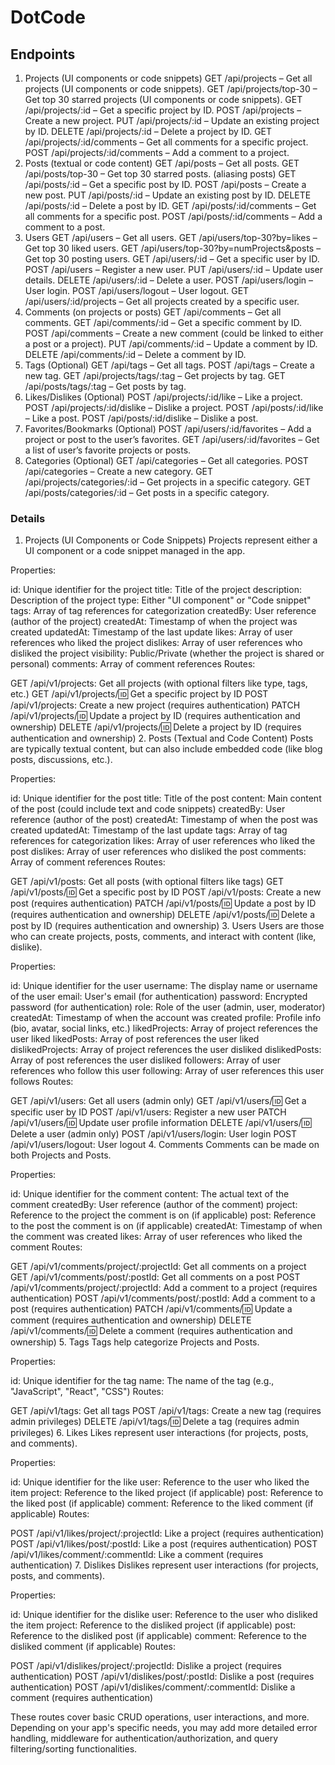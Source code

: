 # DotCode

## Endpoints

1. Projects (UI components or code snippets)
   GET /api/projects – Get all projects (UI components or code snippets).
   GET /api/projects/top-30 – Get top 30 starred projects (UI components or code snippets).
   GET /api/projects/:id – Get a specific project by ID.
   POST /api/projects – Create a new project.
   PUT /api/projects/:id – Update an existing project by ID.
   DELETE /api/projects/:id – Delete a project by ID.
   GET /api/projects/:id/comments – Get all comments for a specific project.
   POST /api/projects/:id/comments – Add a comment to a project.
2. Posts (textual or code content)
   GET /api/posts – Get all posts.
   GET /api/posts/top-30 – Get top 30 starred posts. (aliasing posts)
   GET /api/posts/:id – Get a specific post by ID.
   POST /api/posts – Create a new post.
   PUT /api/posts/:id – Update an existing post by ID.
   DELETE /api/posts/:id – Delete a post by ID.
   GET /api/posts/:id/comments – Get all comments for a specific post.
   POST /api/posts/:id/comments – Add a comment to a post.
3. Users
   GET /api/users – Get all users.
   GET /api/users/top-30?by=likes – Get top 30 liked users.
   GET /api/users/top-30?by=numProjects&posts – Get top 30 posting users.
   GET /api/users/:id – Get a specific user by ID.
   POST /api/users – Register a new user.
   PUT /api/users/:id – Update user details.
   DELETE /api/users/:id – Delete a user.
   POST /api/users/login – User login.
   POST /api/users/logout – User logout.
   GET /api/users/:id/projects – Get all projects created by a specific user.
4. Comments (on projects or posts)
   GET /api/comments – Get all comments.
   GET /api/comments/:id – Get a specific comment by ID.
   POST /api/comments – Create a new comment (could be linked to either a post or a project).
   PUT /api/comments/:id – Update a comment by ID.
   DELETE /api/comments/:id – Delete a comment by ID.
5. Tags (Optional)
   GET /api/tags – Get all tags.
   POST /api/tags – Create a new tag.
   GET /api/projects/tags/:tag – Get projects by tag.
   GET /api/posts/tags/:tag – Get posts by tag.
6. Likes/Dislikes (Optional)
   POST /api/projects/:id/like – Like a project.
   POST /api/projects/:id/dislike – Dislike a project.
   POST /api/posts/:id/like – Like a post.
   POST /api/posts/:id/dislike – Dislike a post.
7. Favorites/Bookmarks (Optional)
   POST /api/users/:id/favorites – Add a project or post to the user’s favorites.
   GET /api/users/:id/favorites – Get a list of user’s favorite projects or posts.
8. Categories (Optional)
   GET /api/categories – Get all categories.
   POST /api/categories – Create a new category.
   GET /api/projects/categories/:id – Get projects in a specific category.
   GET /api/posts/categories/:id – Get posts in a specific category.

### Details

1. Projects (UI Components or Code Snippets)
   Projects represent either a UI component or a code snippet managed in the app.

Properties:

id: Unique identifier for the project
title: Title of the project
description: Description of the project
type: Either "UI component" or "Code snippet"
tags: Array of tag references for categorization
createdBy: User reference (author of the project)
createdAt: Timestamp of when the project was created
updatedAt: Timestamp of the last update
likes: Array of user references who liked the project
dislikes: Array of user references who disliked the project
visibility: Public/Private (whether the project is shared or personal)
comments: Array of comment references
Routes:

GET /api/v1/projects: Get all projects (with optional filters like type, tags, etc.)
GET /api/v1/projects/:id: Get a specific project by ID
POST /api/v1/projects: Create a new project (requires authentication)
PATCH /api/v1/projects/:id: Update a project by ID (requires authentication and ownership)
DELETE /api/v1/projects/:id: Delete a project by ID (requires authentication and ownership) 2. Posts (Textual and Code Content)
Posts are typically textual content, but can also include embedded code (like blog posts, discussions, etc.).

Properties:

id: Unique identifier for the post
title: Title of the post
content: Main content of the post (could include text and code snippets)
createdBy: User reference (author of the post)
createdAt: Timestamp of when the post was created
updatedAt: Timestamp of the last update
tags: Array of tag references for categorization
likes: Array of user references who liked the post
dislikes: Array of user references who disliked the post
comments: Array of comment references
Routes:

GET /api/v1/posts: Get all posts (with optional filters like tags)
GET /api/v1/posts/:id: Get a specific post by ID
POST /api/v1/posts: Create a new post (requires authentication)
PATCH /api/v1/posts/:id: Update a post by ID (requires authentication and ownership)
DELETE /api/v1/posts/:id: Delete a post by ID (requires authentication and ownership) 3. Users
Users are those who can create projects, posts, comments, and interact with content (like, dislike).

Properties:

id: Unique identifier for the user
username: The display name or username of the user
email: User's email (for authentication)
password: Encrypted password (for authentication)
role: Role of the user (admin, user, moderator)
createdAt: Timestamp of when the account was created
profile: Profile info (bio, avatar, social links, etc.)
likedProjects: Array of project references the user liked
likedPosts: Array of post references the user liked
dislikedProjects: Array of project references the user disliked
dislikedPosts: Array of post references the user disliked
followers: Array of user references who follow this user
following: Array of user references this user follows
Routes:

GET /api/v1/users: Get all users (admin only)
GET /api/v1/users/:id: Get a specific user by ID
POST /api/v1/users: Register a new user
PATCH /api/v1/users/:id: Update user profile information
DELETE /api/v1/users/:id: Delete a user (admin only)
POST /api/v1/users/login: User login
POST /api/v1/users/logout: User logout 4. Comments
Comments can be made on both Projects and Posts.

Properties:

id: Unique identifier for the comment
content: The actual text of the comment
createdBy: User reference (author of the comment)
project: Reference to the project the comment is on (if applicable)
post: Reference to the post the comment is on (if applicable)
createdAt: Timestamp of when the comment was created
likes: Array of user references who liked the comment
Routes:

GET /api/v1/comments/project/:projectId: Get all comments on a project
GET /api/v1/comments/post/:postId: Get all comments on a post
POST /api/v1/comments/project/:projectId: Add a comment to a project (requires authentication)
POST /api/v1/comments/post/:postId: Add a comment to a post (requires authentication)
PATCH /api/v1/comments/:id: Update a comment (requires authentication and ownership)
DELETE /api/v1/comments/:id: Delete a comment (requires authentication and ownership) 5. Tags
Tags help categorize Projects and Posts.

Properties:

id: Unique identifier for the tag
name: The name of the tag (e.g., "JavaScript", "React", "CSS")
Routes:

GET /api/v1/tags: Get all tags
POST /api/v1/tags: Create a new tag (requires admin privileges)
DELETE /api/v1/tags/:id: Delete a tag (requires admin privileges) 6. Likes
Likes represent user interactions (for projects, posts, and comments).

Properties:

id: Unique identifier for the like
user: Reference to the user who liked the item
project: Reference to the liked project (if applicable)
post: Reference to the liked post (if applicable)
comment: Reference to the liked comment (if applicable)
Routes:

POST /api/v1/likes/project/:projectId: Like a project (requires authentication)
POST /api/v1/likes/post/:postId: Like a post (requires authentication)
POST /api/v1/likes/comment/:commentId: Like a comment (requires authentication) 7. Dislikes
Dislikes represent user interactions (for projects, posts, and comments).

Properties:

id: Unique identifier for the dislike
user: Reference to the user who disliked the item
project: Reference to the disliked project (if applicable)
post: Reference to the disliked post (if applicable)
comment: Reference to the disliked comment (if applicable)
Routes:

POST /api/v1/dislikes/project/:projectId: Dislike a project (requires authentication)
POST /api/v1/dislikes/post/:postId: Dislike a post (requires authentication)
POST /api/v1/dislikes/comment/:commentId: Dislike a comment (requires authentication)

These routes cover basic CRUD operations, user interactions, and more. Depending on your app's specific needs, you may add more detailed error handling, middleware for authentication/authorization, and query filtering/sorting functionalities.
